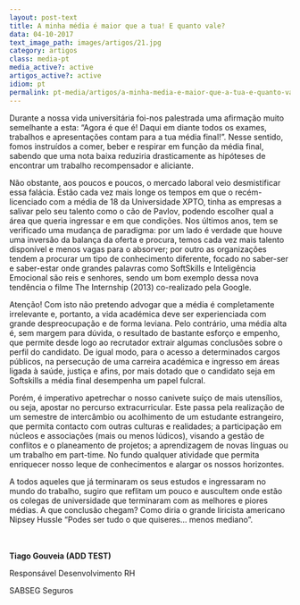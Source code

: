 ```yaml
---
layout: post-text
title: A minha média é maior que a tua! E quanto vale?
data: 04-10-2017
text_image_path: images/artigos/21.jpg
category: artigos
class: media-pt
media_active?: active
artigos_active?: active
idiom: pt
permalink: pt-media/artigos/a-minha-media-e-maior-que-a-tua-e-quanto-vale
---
```

  

Durante a nossa vida universitária foi-nos palestrada uma afirmação muito semelhante a esta: “Agora é que é! Daqui em diante todos os exames, trabalhos e apresentações contam para a tua média final!”. Nesse sentido, fomos instruídos a comer, beber e respirar em função da média final, sabendo que uma nota baixa reduziria drasticamente as hipóteses de encontrar um trabalho recompensador e aliciante.

Não obstante, aos poucos e poucos, o mercado laboral veio desmistificar essa falácia. Estão cada vez mais longe os tempos em que o recém-licenciado com a média de 18 da Universidade XPTO, tinha as empresas a salivar pelo seu talento como o cão de Pavlov, podendo escolher qual a área que queria ingressar e em que condições. Nos últimos anos, tem se verificado uma mudança de paradigma: por um lado é verdade que houve uma inversão da balança da oferta e procura, temos cada vez mais talento disponível e menos vagas para o absorver; por outro as organizações tendem a procurar um tipo de conhecimento diferente, focado no saber-ser e saber-estar onde grandes palavras como SoftSkills e Inteligência Emocional são reis e senhores, sendo um bom exemplo dessa nova tendência o filme The Internship (2013) co-realizado pela Google.

Atenção! Com isto não pretendo advogar que a média é completamente irrelevante e, portanto, a vida académica deve ser experienciada com grande despreocupação e de forma leviana. Pelo contrário, uma média alta é, sem margem para dúvida, o resultado de bastante esforço e empenho, que permite desde logo ao recrutador extrair algumas conclusões sobre o perfil do candidato. De igual modo, para o acesso a determinados cargos públicos, na persecução de uma carreira académica e ingresso em áreas ligada à saúde, justiça e afins, por mais dotado que o candidato seja em Softskills a média final desempenha um papel fulcral.

Porém, é imperativo apetrechar o nosso canivete suíço de mais utensílios, ou seja, apostar no percurso extracurricular. Este passa pela realização de um semestre de intercâmbio ou acolhimento de um estudante estrangeiro, que permita contacto com outras culturas e realidades; a participação em núcleos e associações (mais ou menos lúdicos), visando a gestão de conflitos e o planeamento de projetos; a aprendizagem de novas línguas ou um trabalho em part-time. No fundo qualquer atividade que permita enriquecer nosso leque de conhecimentos e alargar os nossos horizontes.

A todos aqueles que já terminaram os seus estudos e ingressaram no mundo do trabalho, sugiro que reflitam um pouco e auscultem onde estão os colegas de universidade que terminaram com as melhores e piores médias. A que conclusão chegam? Como diria o grande liricista americano Nipsey Hussle “Podes ser tudo o que quiseres… menos mediano”.
<br><br><br>
 
**Tiago Gouveia (ADD TEST)**

Responsável Desenvolvimento RH

SABSEG Seguros
